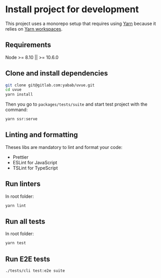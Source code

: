 # Install project for development

This project uses a monorepo setup that requires using [Yarn](https://yarnpkg.com) because it relies on [Yarn workspaces](https://yarnpkg.com/blog/2017/08/02/introducing-workspaces/).

## Requirements

Node >= 8.10 || >= 10.6.0

## Clone and install dependencies

```bash
git clone git@gitlab.com:yabab/uvue.git
cd uvue
yarn install
```

Then you go to `packages/tests/suite` and start test project with the command:

```bash
yarn ssr:serve
```

## Linting and formatting

Theses libs are mandatory to lint and format your code:

- Prettier
- ESLint for JavaScript
- TSLint for TypeScript

## Run linters

In root folder:

```bash
yarn lint
```

## Run all tests

In root folder:

```bash
yarn test
```

## Run E2E tests

```bash
./tests/cli test:e2e suite
```
